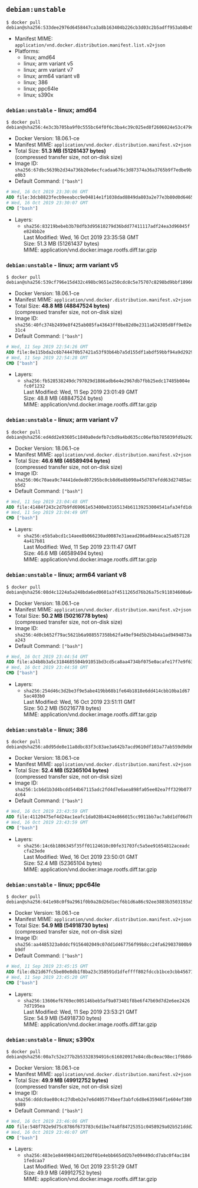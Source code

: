 ## `debian:unstable`

```console
$ docker pull debian@sha256:533dee2976d6458447ca3a8b163404b226cb3d03c2b5adff953ab8b4529f1b86
```

-	Manifest MIME: `application/vnd.docker.distribution.manifest.list.v2+json`
-	Platforms:
	-	linux; amd64
	-	linux; arm variant v5
	-	linux; arm variant v7
	-	linux; arm64 variant v8
	-	linux; 386
	-	linux; ppc64le
	-	linux; s390x

### `debian:unstable` - linux; amd64

```console
$ docker pull debian@sha256:4e3c3b705ba9f0c555bc64f0f6c3ba4c39c025ed8f2606024e53c479dfdfee8e
```

-	Docker Version: 18.06.1-ce
-	Manifest MIME: `application/vnd.docker.distribution.manifest.v2+json`
-	Total Size: **51.3 MB (51261437 bytes)**  
	(compressed transfer size, not on-disk size)
-	Image ID: `sha256:67dbc5639b2d34a736b20e6ecfcadaa676c3d87374a36a3765b9f7edbe9be0b3`
-	Default Command: `["bash"]`

```dockerfile
# Wed, 16 Oct 2019 23:30:06 GMT
ADD file:3dcb8823fecb9eeabcc9e04814e1f1038dad8849da803a2e77e3b80d0d646509 in / 
# Wed, 16 Oct 2019 23:30:07 GMT
CMD ["bash"]
```

-	Layers:
	-	`sha256:83219bebeb3b78dfb3d95610279d36bdd77411117adf24ea3d96045fe824bb2e`  
		Last Modified: Wed, 16 Oct 2019 23:35:58 GMT  
		Size: 51.3 MB (51261437 bytes)  
		MIME: application/vnd.docker.image.rootfs.diff.tar.gzip

### `debian:unstable` - linux; arm variant v5

```console
$ docker pull debian@sha256:539cf796e15d432c498bc9651e250cdc8c5e75707c8298bd9bbf18966a63a7fc
```

-	Docker Version: 18.06.1-ce
-	Manifest MIME: `application/vnd.docker.distribution.manifest.v2+json`
-	Total Size: **48.8 MB (48847524 bytes)**  
	(compressed transfer size, not on-disk size)
-	Image ID: `sha256:40fc374b2499e8f425ab085fa43643ff0be82d0e2311a624305d8ff9e02e31c4`
-	Default Command: `["bash"]`

```dockerfile
# Wed, 11 Sep 2019 22:54:26 GMT
ADD file:8e115bda2c6b744470b57421a53f93b64b7a5d155df1abdf59bbf94a9d292963 in / 
# Wed, 11 Sep 2019 22:54:28 GMT
CMD ["bash"]
```

-	Layers:
	-	`sha256:fb528538249dc797029d1886adb6e4e2967db7fbb25edc17485b004efc0f1232`  
		Last Modified: Wed, 11 Sep 2019 23:01:49 GMT  
		Size: 48.8 MB (48847524 bytes)  
		MIME: application/vnd.docker.image.rootfs.diff.tar.gzip

### `debian:unstable` - linux; arm variant v7

```console
$ docker pull debian@sha256:ed4dd2e93605c1840a0edefb7cbd9a4bd635cc06efbb785039fd9a292e074e1a
```

-	Docker Version: 18.06.1-ce
-	Manifest MIME: `application/vnd.docker.distribution.manifest.v2+json`
-	Total Size: **46.6 MB (46589494 bytes)**  
	(compressed transfer size, not on-disk size)
-	Image ID: `sha256:06c70aea9c74441deded07295bc0cb8d6e8b090a45d787efdd63d27485acb5d2`
-	Default Command: `["bash"]`

```dockerfile
# Wed, 11 Sep 2019 23:04:48 GMT
ADD file:41484f243c2d7b9fd69061e53400e83165134b61139253004541afa34fd1dd07 in / 
# Wed, 11 Sep 2019 23:04:49 GMT
CMD ["bash"]
```

-	Layers:
	-	`sha256:e5b5abcd1c14aee8b066230ad0087e31aead206ad84eaca25a8571284a417b81`  
		Last Modified: Wed, 11 Sep 2019 23:11:47 GMT  
		Size: 46.6 MB (46589494 bytes)  
		MIME: application/vnd.docker.image.rootfs.diff.tar.gzip

### `debian:unstable` - linux; arm64 variant v8

```console
$ docker pull debian@sha256:08d4c1224a5a248bda6ed0601a3f4511265d76b26a75c911034600a645e20f33
```

-	Docker Version: 18.06.1-ce
-	Manifest MIME: `application/vnd.docker.distribution.manifest.v2+json`
-	Total Size: **50.2 MB (50216778 bytes)**  
	(compressed transfer size, not on-disk size)
-	Image ID: `sha256:4d0cb652f79ac5621b6a988557358b62fa49ef94d5b2b4b4a1ad9494873aa243`
-	Default Command: `["bash"]`

```dockerfile
# Wed, 16 Oct 2019 23:44:54 GMT
ADD file:a34b8b3a5c3184685504b91051bd3cd5ca8aa4734bf075e0acafe17f7e9f63be in / 
# Wed, 16 Oct 2019 23:44:58 GMT
CMD ["bash"]
```

-	Layers:
	-	`sha256:254d46c3d2be3f9e5abe419bb68b1fe64b1818e6dd414cbb10ba1d675ac403b0`  
		Last Modified: Wed, 16 Oct 2019 23:51:11 GMT  
		Size: 50.2 MB (50216778 bytes)  
		MIME: application/vnd.docker.image.rootfs.diff.tar.gzip

### `debian:unstable` - linux; 386

```console
$ docker pull debian@sha256:a8d95de8e11a8dbc83f3c83ae3a642b7acd9610df103a77ab559d9db680ca5ef
```

-	Docker Version: 18.06.1-ce
-	Manifest MIME: `application/vnd.docker.distribution.manifest.v2+json`
-	Total Size: **52.4 MB (52365104 bytes)**  
	(compressed transfer size, not on-disk size)
-	Image ID: `sha256:1cb6d1b3d4bcdd544b67115adc2fd4d7e6aea898fa05ee02ea7ff329b0774c64`
-	Default Command: `["bash"]`

```dockerfile
# Wed, 16 Oct 2019 23:43:59 GMT
ADD file:41120475ef4d24ac1eafc1da028b4424e866015cc9911bb7ac7a8d1df06d7880 in / 
# Wed, 16 Oct 2019 23:43:59 GMT
CMD ["bash"]
```

-	Layers:
	-	`sha256:14c6b1806345f35ff01124610c00fe31703fc5a5ee91654812aceadccfa23ede`  
		Last Modified: Wed, 16 Oct 2019 23:50:01 GMT  
		Size: 52.4 MB (52365104 bytes)  
		MIME: application/vnd.docker.image.rootfs.diff.tar.gzip

### `debian:unstable` - linux; ppc64le

```console
$ docker pull debian@sha256:641e98c0f9a2961f0b9a28d26d1ecf6b1d6a86c92ee3883b3503193a5f191c1f
```

-	Docker Version: 18.06.1-ce
-	Manifest MIME: `application/vnd.docker.distribution.manifest.v2+json`
-	Total Size: **54.9 MB (54918730 bytes)**  
	(compressed transfer size, not on-disk size)
-	Image ID: `sha256:aa4485323a0ddcf9156402049c07dd1d467756f99b8cc24fa629037800b9b9df`
-	Default Command: `["bash"]`

```dockerfile
# Wed, 11 Sep 2019 23:45:15 GMT
ADD file:db21d67fc5be80e8db1f8ba23c358591d1dfeffff802fdccb1bce3cbb4567165 in / 
# Wed, 11 Sep 2019 23:45:20 GMT
CMD ["bash"]
```

-	Layers:
	-	`sha256:13606ef6769ec005146beb5af9a073401f8be6f47b69d7d2e6ee24267d7195ea`  
		Last Modified: Wed, 11 Sep 2019 23:53:21 GMT  
		Size: 54.9 MB (54918730 bytes)  
		MIME: application/vnd.docker.image.rootfs.diff.tar.gzip

### `debian:unstable` - linux; s390x

```console
$ docker pull debian@sha256:00a7c52e277b2b53328394916c616020917e84cdbc0eac98ec1f9b8d4bc169a8
```

-	Docker Version: 18.06.1-ce
-	Manifest MIME: `application/vnd.docker.distribution.manifest.v2+json`
-	Total Size: **49.9 MB (49912752 bytes)**  
	(compressed transfer size, not on-disk size)
-	Image ID: `sha256:dddc0ae80c4c27dbeb2e7e6d405774beef3abfc6d8e635946f1e604ef3809d89`
-	Default Command: `["bash"]`

```dockerfile
# Wed, 16 Oct 2019 23:46:06 GMT
ADD file:548f782e9d75c8786f673783c6d1be74a8f84725351c0458929a02b521ddd2fd in / 
# Wed, 16 Oct 2019 23:46:07 GMT
CMD ["bash"]
```

-	Layers:
	-	`sha256:483e1e84498414d120df01e4ebb665dd2b7e09449dcd7abc0f4ac1841fedcaa7`  
		Last Modified: Wed, 16 Oct 2019 23:51:29 GMT  
		Size: 49.9 MB (49912752 bytes)  
		MIME: application/vnd.docker.image.rootfs.diff.tar.gzip
